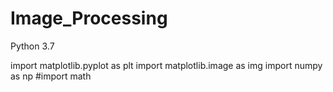 # Image_Processing

Python 3.7

import matplotlib.pyplot as plt
import matplotlib.image as img
import numpy as np
#import math
